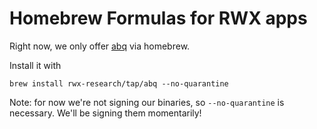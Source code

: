 # Homebrew Formulas for RWX apps

Right now, we only offer [abq](https://abq.build/) via homebrew.

Install it with

`brew install rwx-research/tap/abq --no-quarantine`

Note: for now we're not signing our binaries, so `--no-quarantine` is necessary. We'll be signing them momentarily!
